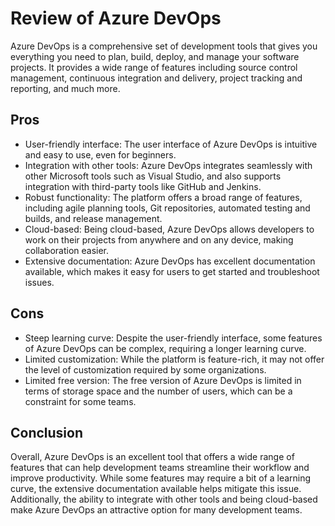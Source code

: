 # Review of Azure DevOps

Azure DevOps is a comprehensive set of development tools that gives you everything you need to plan, build, deploy, and manage your software projects. It provides a wide range of features including source control management, continuous integration and delivery, project tracking and reporting, and much more.

## Pros
- User-friendly interface: The user interface of Azure DevOps is intuitive and easy to use, even for beginners.
- Integration with other tools: Azure DevOps integrates seamlessly with other Microsoft tools such as Visual Studio, and also supports integration with third-party tools like GitHub and Jenkins.
- Robust functionality: The platform offers a broad range of features, including agile planning tools, Git repositories, automated testing and builds, and release management.
- Cloud-based: Being cloud-based, Azure DevOps allows developers to work on their projects from anywhere and on any device, making collaboration easier.
- Extensive documentation: Azure DevOps has excellent documentation available, which makes it easy for users to get started and troubleshoot issues.

## Cons
- Steep learning curve: Despite the user-friendly interface, some features of Azure DevOps can be complex, requiring a longer learning curve.
- Limited customization: While the platform is feature-rich, it may not offer the level of customization required by some organizations.
- Limited free version: The free version of Azure DevOps is limited in terms of storage space and the number of users, which can be a constraint for some teams.

## Conclusion
Overall, Azure DevOps is an excellent tool that offers a wide range of features that can help development teams streamline their workflow and improve productivity. While some features may require a bit of a learning curve, the extensive documentation available helps mitigate this issue. Additionally, the ability to integrate with other tools and being cloud-based make Azure DevOps an attractive option for many development teams.
